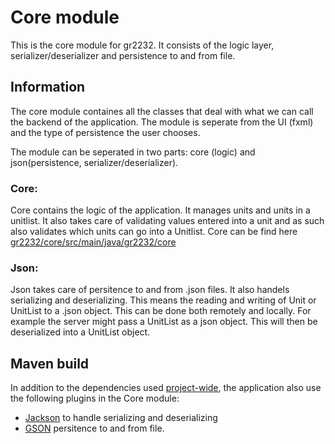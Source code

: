 # Core module

This is the core module for gr2232. It consists of the logic layer, serializer/deserializer and persistence to and from file. 

## Information

The core module containes all the classes that deal with what we can call the backend of the application. The module is seperate from the UI (fxml) and the type of persistence the user chooses.

The module can be seperated in two parts: core (logic) and json(persistence, serializer/deserializer).

### Core:
Core contains the logic of the application. It manages units and units in a unitlist. It also takes care of validating values entered into a unit and as such also validates which units can go into a Unitlist. Core can be find here [gr2232/core/src/main/java/gr2232/core](src/main/java/gr2232/core/)

### Json: 

Json takes care of persitence to and from .json files. It also handels serializing and deserializing. This means the reading and writing of Unit or UnitList to a .json object. This can be done both remotely and locally. For example the server might pass a UnitList as a json object. This will then be deserialized into a UnitList object. 


## Maven build

In addition to the dependencies used [project-wide](../README.md#structure_and_maven_build), the application also use the following plugins in the Core module:

- [Jackson](https://github.com/FasterXML/jackson) to handle serializing and deserializing
- [GSON](https://github.com/google/gson) persitence to and from file. 